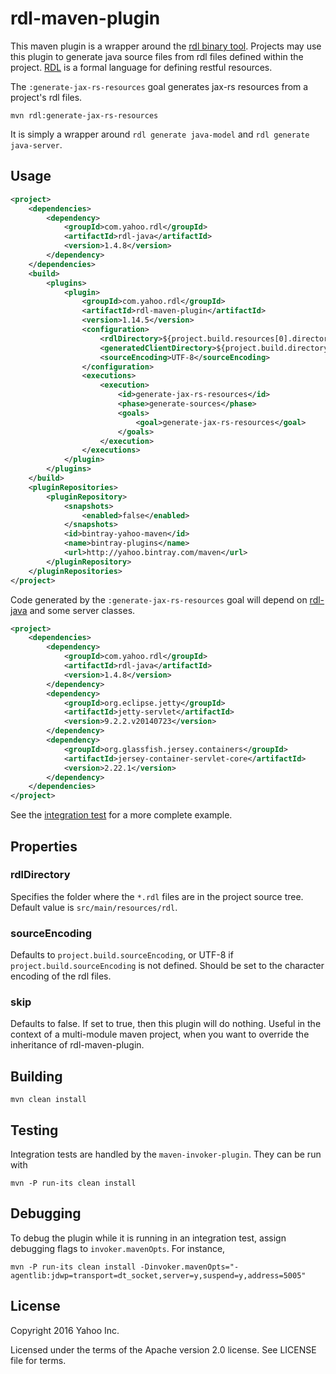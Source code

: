 rdl-maven-plugin
================

This maven plugin is a wrapper around the [rdl binary tool](https://github.com/ardielle/ardielle-tools). Projects may
use this plugin to generate java source files from rdl files defined within the project.
[RDL](https://ardielle.github.io/) is a formal language for defining restful resources.

The `:generate-jax-rs-resources` goal generates jax-rs resources from a project's rdl files.

```
mvn rdl:generate-jax-rs-resources
```

It is simply a wrapper around `rdl generate java-model` and `rdl generate java-server`.

Usage
-----

``` xml
<project>
    <dependencies>
        <dependency>
            <groupId>com.yahoo.rdl</groupId>
            <artifactId>rdl-java</artifactId>
            <version>1.4.8</version>
        </dependency>
    </dependencies>
    <build>
        <plugins>
            <plugin>
                <groupId>com.yahoo.rdl</groupId>
                <artifactId>rdl-maven-plugin</artifactId>
                <version>1.14.5</version>
                <configuration>
                    <rdlDirectory>${project.build.resources[0].directory}/rdl</rdlDirectory>
                    <generatedClientDirectory>${project.build.directory}/generated-sources/rdl</generatedClientDirectory>
                    <sourceEncoding>UTF-8</sourceEncoding>
                </configuration>
                <executions>
                    <execution>
                        <id>generate-jax-rs-resources</id>
                        <phase>generate-sources</phase>
                        <goals>
                            <goal>generate-jax-rs-resources</goal>
                        </goals>
                    </execution>
                </executions>
            </plugin>
        </plugins>
    </build>
    <pluginRepositories>
        <pluginRepository>
            <snapshots>
                <enabled>false</enabled>
            </snapshots>
            <id>bintray-yahoo-maven</id>
            <name>bintray-plugins</name>
            <url>http://yahoo.bintray.com/maven</url>
        </pluginRepository>
    </pluginRepositories>
</project>
```

Code generated by the `:generate-jax-rs-resources` goal will depend on [rdl-java](https://github.com/ardielle/ardielle-java)
and some server classes.

``` xml
<project>
    <dependencies>
        <dependency>
            <groupId>com.yahoo.rdl</groupId>
            <artifactId>rdl-java</artifactId>
            <version>1.4.8</version>
        </dependency>
        <dependency>
            <groupId>org.eclipse.jetty</groupId>
            <artifactId>jetty-servlet</artifactId>
            <version>9.2.2.v20140723</version>
        </dependency>
        <dependency>
            <groupId>org.glassfish.jersey.containers</groupId>
            <artifactId>jersey-container-servlet-core</artifactId>
            <version>2.22.1</version>
        </dependency>
    </dependencies>
</project>
```

See the [integration test](src/it/resources-it/pom.xml) for a more complete example.

Properties
----------

### rdlDirectory

Specifies the folder where the `*.rdl` files are in the project source tree. Default value is `src/main/resources/rdl`.

### sourceEncoding

Defaults to `project.build.sourceEncoding`, or UTF-8 if `project.build.sourceEncoding` is not defined. Should be set
to the character encoding of the rdl files.

### skip

Defaults to false. If set to true, then this plugin will do nothing. Useful in the context of a multi-module
maven project, when you want to override the inheritance of rdl-maven-plugin.

Building
--------

```
mvn clean install
```

Testing
-------

Integration tests are handled by the `maven-invoker-plugin`. They can be run with

```
mvn -P run-its clean install
```

Debugging
---------

To debug the plugin while it is running in an integration test, assign debugging flags to `invoker.mavenOpts`.
For instance,

```
mvn -P run-its clean install -Dinvoker.mavenOpts="-agentlib:jdwp=transport=dt_socket,server=y,suspend=y,address=5005"
```

License
-------

Copyright 2016 Yahoo Inc.

Licensed under the terms of the Apache version 2.0 license. See LICENSE file for terms.

